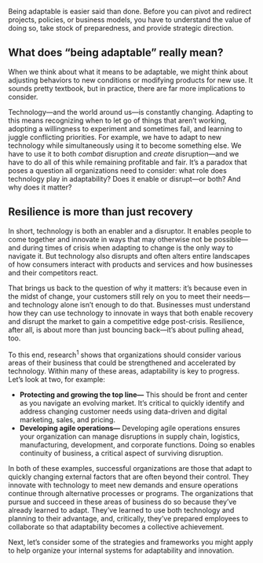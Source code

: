 Being adaptable is easier said than done. Before you can pivot and redirect projects, policies, or business models, you have to understand the value of doing so, take stock of preparedness, and provide strategic direction.

## What does “being adaptable” really mean?

When we think about what it means to be adaptable, we might think about adjusting behaviors to new conditions or modifying products for new use. It sounds pretty textbook, but in practice, there are far more implications to consider.  

Technology—and the world around us—is constantly changing. Adapting to this means recognizing when to let go of things that aren’t working, adopting a willingness to experiment and sometimes fail, and learning to juggle conflicting priorities. For example, we have to adapt to new technology while simultaneously using it to become something else. We have to use it to both *combat* disruption and *create* disruption—and we have to do all of this while remaining profitable and fair. It’s a paradox that poses a question all organizations need to consider: what role does technology play in adaptability? Does it enable or disrupt—or both? And why does it matter?

## Resilience is more than just recovery

In short, technology is both an enabler and a disruptor. It enables people to come together and innovate in ways that may otherwise not be possible—and during times of crisis when adapting to change is the only way to navigate it. But technology also disrupts and often alters entire landscapes of how consumers interact with products and services and how businesses and their competitors react.  

That brings us back to the question of why it matters: it’s because even in the midst of change, your customers still rely on you to meet their needs—and technology alone isn’t enough to do that. Businesses must understand how they can use technology to innovate in ways that both enable recovery and disrupt the market to gain a competitive edge post-crisis. Resilience, after all, is about more than just bouncing back—it’s about pulling ahead, too.  

To this end, research<sup>1</sup> shows that organizations should consider various areas of their business that could be strengthened and accelerated by technology. Within many of these areas, adaptability is key to progress. Let’s look at two, for example:

* **Protecting and growing the top line—** This should be front and center as you navigate an evolving market. It’s critical to quickly identify and address changing customer needs using data-driven and digital marketing, sales, and pricing.
* **Developing agile operations—** Developing agile operations ensures your organization can manage disruptions in supply chain, logistics, manufacturing, development, and corporate functions. Doing so enables continuity of business, a critical aspect of surviving disruption.

In both of these examples, successful organizations are those that adapt to quickly changing external factors that are often beyond their control. They innovate with technology to meet new demands and ensure operations continue through alternative processes or programs. The organizations that pursue and succeed in these areas of business do so because they’ve already learned to adapt. They’ve learned to use both technology and planning to their advantage, and, critically, they’ve prepared employees to collaborate so that adaptability becomes a collective achievement.  

Next, let’s consider some of the strategies and frameworks you might apply to help organize your internal systems for adaptability and innovation.
